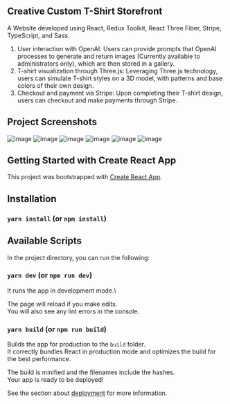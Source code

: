 ## Creative Custom T-Shirt Storefront

A Website developed using React, Redux Toolkit, React Three Fiber, Stripe, TypeScript, and Sass.
1. User interaction with OpenAI: Users can provide prompts that OpenAI processes to generate and return images (Currently available to administrators only), which are then stored in a gallery.
2. T-shirt visualization through Three.js: Leveraging Three.js technology, users can simulate T-shirt styles on a 3D model, with patterns and base colors of their own design.
3. Checkout and payment via Stripe: Upon completing their T-shirt design, users can checkout and make payments through Stripe.

## Project Screenshots
![image](https://github.com/wei30172/react-threejs-ai/assets/60259324/5d85b391-6f38-4d49-bd8f-c1afb2651133)
![image](https://github.com/wei30172/react-threejs-ai/assets/60259324/1e50b860-f8d4-4133-a793-f884bdea590b)
![image](https://github.com/wei30172/react-threejs-ai/assets/60259324/f0210830-7234-4247-930d-a8cd31c3438d)
![image](https://github.com/wei30172/react-threejs-ai/assets/60259324/b0e02c91-35e4-4d1a-a3c5-132b6a3248eb)
![image](https://github.com/wei30172/react-threejs-ai/assets/60259324/1520554c-389b-474f-9734-8ec5bc99180d)
![image](https://github.com/wei30172/react-threejs-ai/assets/60259324/1dd8caa7-6bd7-432b-ba4a-4a1a6dd927a3)

## Getting Started with Create React App

This project was bootstrapped with [Create React App](https://github.com/facebook/create-react-app).

## Installation

### `yarn install` (or `npm install`)

## Available Scripts

In the project directory, you can run the following:

### `yarn dev` (or `npm run dev`)

It runs the app in development mode.\

The page will reload if you make edits.\
You will also see any lint errors in the console.

### `yarn build` (or `npm run build`)

Builds the app for production to the `build` folder.\
It correctly bundles React in production mode and optimizes the build for the best performance.

The build is minified and the filenames include the hashes.\
Your app is ready to be deployed!

See the section about [deployment](https://facebook.github.io/create-react-app/docs/deployment) for more information.
